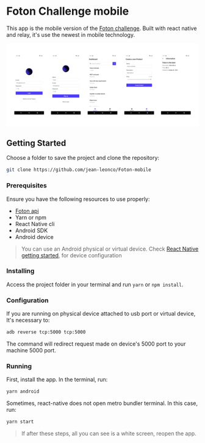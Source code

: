 # Foton Challenge mobile

This app is the mobile version of the [Foton challenge](https://github.com/FotonTech/join). Built with react native and relay, it's use the newest in mobile technology.

![screenshots](./preview/preview.png)

## Getting Started

Choose a folder to save the project and clone the repository:

```sh
git clone https://github.com/jean-leonco/Foton-mobile
```

### Prerequisites

Ensure you have the following resources to use properly:

- [Foton api](https://github.com/jean-leonco/Foton-mono)
- Yarn or npm
- React Native cli
- Android SDK
- Android device

> You can use an Android physical or virtual device. Check [React Native getting started](https://facebook.github.io/react-native/docs/0.60/getting-started), for device configuration

### Installing

Access the project folder in your terminal and run `yarn` or `npm install`.

### Configuration

If you are running on physical device attached to usb port or virtual device, It's necessary to:

```sh
adb reverse tcp:5000 tcp:5000
```

The command will redirect request made on device's 5000 port to your machine 5000 port.

### Running

First, install the app. In the terminal, run:

```sh
yarn android
```

Sometimes, react-native does not open metro bundler terminal. In this case, run:

```bash
yarn start
```

> If after these steps, all you can see is a white screen, reopen the app.
